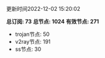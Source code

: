 更新时间2022-12-02 15:20:02

**总订阅: 73**
**总节点: 1024**
**有效节点: 271**
- trojan节点: 50
- v2ray节点: 191
- ss节点: 30
